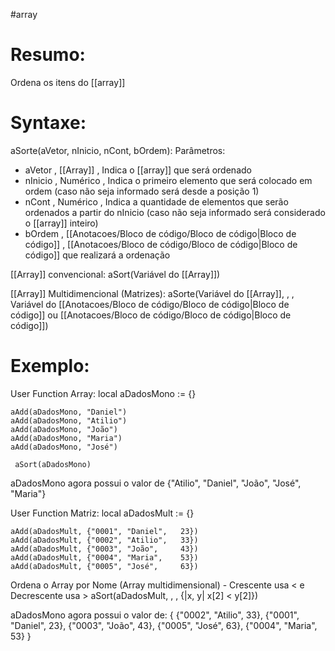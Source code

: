 #array




# Resumo:
Ordena os itens do [[array]]



# Syntaxe:

aSorte(aVetor, nInicio, nCont, bOrdem):
Parâmetros:
  + aVetor    , [[Array]]  , Indica o [[array]] que será ordenado
  + nInicio   , Numérico , Indica o primeiro elemento que será colocado em ordem (caso não seja informado será desde a posição 1)
  + nCont     , Numérico   , Indica a quantidade de elementos que serão ordenados a partir do nInicio (caso não seja informado será considerado o [[array]] inteiro)
  + bOrdem    , [[Anotacoes/Bloco de código/Bloco de código|Bloco de código]]   , [[Anotacoes/Bloco de código/Bloco de código|Bloco de código]] que realizará a ordenação

[[Array]] convencional:
	aSort(Variável do [[Array]])

[[Array]] Multidimencional (Matrizes):
	aSorte(Variável do [[Array]], , , Variável do [[Anotacoes/Bloco de código/Bloco de código|Bloco de código]] ou [[Anotacoes/Bloco de código/Bloco de código|Bloco de código]])


# Exemplo:

User Function Array:
	 local aDadosMono := {}

    aAdd(aDadosMono, "Daniel")
	aAdd(aDadosMono, "Atilio")
	aAdd(aDadosMono, "João")
	aAdd(aDadosMono, "Maria")
	aAdd(aDadosMono, "José")

	 aSort(aDadosMono)

aDadosMono agora possui o valor de {"Atilio", "Daniel", "João", "José", "Maria"}


User Function Matriz:
	local aDadosMult := {}

    aAdd(aDadosMult, {"0001", "Daniel",   23})
    aAdd(aDadosMult, {"0002", "Atilio",   33})
    aAdd(aDadosMult, {"0003", "João",     43})
    aAdd(aDadosMult, {"0004", "Maria",    53})
    aAdd(aDadosMult, {"0005", "José",     63})
    
Ordena o Array por Nome (Array multidimensional) - Crescente usa < e Decrescente usa >
	aSort(aDadosMult, , , {|x, y| x\[2] < y\[2]})


aDadosMono agora possui o valor de: 
{
{"0002", "Atilio", 33},
{"0001", "Daniel", 23},
{"0003", "João", 43},
{"0005", "José", 63},
{"0004", "Maria", 53}
}